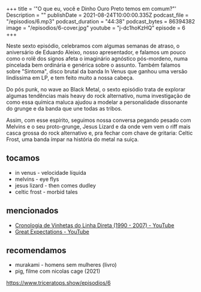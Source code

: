 +++
title = '"O que eu, você e Dinho Ouro Preto temos em comum?"'
Description = ""
publishDate = 2021-08-24T10:00:00.335Z
podcast_file = "/episodios/6.mp3"
podcast_duration = "44:38"
podcast_bytes = 86394382
image = "/episodios/6-cover.jpg"
youtube = "j-dc1hoKzHQ"
episode = 6
+++

Neste sexto episódio, celebramos com algumas semanas de atraso, o aniversário de Eduardo Aleixo, nosso apresentador, e falamos um pouco como o rolê dos signos afeta o imaginário agnóstico pós-mordeno, numa pincelada bem ordinária e genérica sobre o assunto. Também falamos sobre "Sintoma", disco brutal da banda In Venus que ganhou uma versão lindíssima em LP, e tem feito muito a nossa cabeça. 

Do pós punk, no wave ao Black Metal,  o sexto episódio trata de explorar algumas tendências mais heavy do rock alternativo, numa investigação de como essa química maluca ajudou a modelar a personalidade dissonante do grunge e da banda que une todas as tribos. 

Assim, com esse espírito, seguimos nossa conversa pegando pesado com Melvins e o seu proto-grunge, Jesus Lizard e da onde vem vem o riff mais casca grossa do rock alternativo e, pra fechar com chave de gritaria: Celtic Frost, uma banda ímpar na história do metal na suiça.

## tocamos
* in venus - velocidade líquida
* melvins - eye flys
* jesus lizard - then comes dudley
* celtic frost - morbid tales


## mencionados
* [Cronologia de Vinhetas do Linha Direta (1990 - 2007) - YouTube](https://www.youtube.com/watch?v=xsu0dBSqIUM)
* [Great Expectations - YouTube](https://www.youtube.com/watch?v=-UT3qeqzejI)

## recomendamos
* murakami - homens sem mulheres (livro)
* pig, filme com nicolas cage (2021)



https://www.triceratops.show/episodios/6
